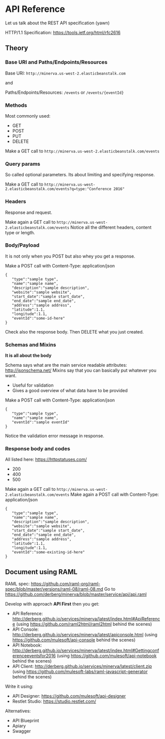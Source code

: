 # API Reference

Let us talk about the REST API specification (yawn)

HTTP/1.1 Specification: https://tools.ietf.org/html/rfc2616

## Theory

### Base URI and Paths/Endpoints/Resources

Base URI: `http://minerva.us-west-2.elasticbeanstalk.com`

and

Paths/Endpoints/Resources: `/events` or `/events/{eventId}`

### Methods

Most commonly used:
- GET
- POST
- PUT
- DELETE

Make a GET call to `http://minerva.us-west-2.elasticbeanstalk.com/events`

### Query params

So called optional parameters.
Its about limiting and specifying response.

Make a GET call to `http://minerva.us-west-2.elasticbeanstalk.com/events?q=type:"Conference 2016"`

### Headers

Response and request.

Make again a GET call to `http://minerva.us-west-2.elasticbeanstalk.com/events`
Notice all the different headers, content type or length.

### Body/Payload

It is not only when you POST but also whey you get a response.

Make a POST call with Content-Type: application/json
```
{  
   "type":"sample type",
   "name":"sample name",
   "description":"sample description",
   "website":"sample website",
   "start_date":"sample start_date",
   "end_date":"sample end_date",
   "address":"sample address",
   "latitude":1.1,
   "longitude":1.1,
   "eventId":"some-id-here"
}
```

Check also the response body.
Then DELETE what you just created.

### Schemas and Mixins

**It is all about the body**

Schema says what are the main service readable attributes: http://jsonschema.net/
Mixins say that you can basically put whatever you want.

- Useful for validation
- Gives a good overview of what data have to be provided

Make a POST call with Content-Type: application/json
```
{  
   "type":"sample type",
   "name":"sample name",
   "eventId":"sample eventId"
}
```

Notice the validation error message in response.

### Response body and codes

All listed here: https://httpstatuses.com/

- 200
- 400
- 500

Make again a GET call to `http://minerva.us-west-2.elasticbeanstalk.com/events`
Make again a POST call with Content-Type: application/json
```
{  
   "type":"sample type",
   "name":"sample name",
   "description":"sample description",
   "website":"sample website",
   "start_date":"sample start_date",
   "end_date":"sample end_date",
   "address":"sample address",
   "latitude":1.1,
   "longitude":1.1,
   "eventId":"some-existing-id-here"
}
```

## Document using RAML

RAML spec: https://github.com/raml-org/raml-spec/blob/master/versions/raml-08/raml-08.md
Go to https://github.com/derberg/minerva/blob/master/service/api/api.raml

Develop with approach **API First** then you get:
- API Reference: http://derberg.github.io/services/minerva/latest/index.html#ApiReference (using https://github.com/raml2html/raml2html behind the scenes)
- API Console: http://derberg.github.io/services/minerva/latest/apiconsole.html (using https://github.com/mulesoft/api-console behind the scenes)
- API Notebook: http://derberg.github.io/services/minerva/latest/index.html#Gettingconferenceeventsfor2016 (using https://github.com/mulesoft/api-notebook behind the scenes)
- API Client: http://derberg.github.io/services/minerva/latest/client.zip (using https://github.com/mulesoft-labs/raml-javascript-generator behind the scenes)

Write it using:
- API Designer: https://github.com/mulesoft/api-designer
- Restlet Studio: https://studio.restlet.com/

Alternatives:
- API Blueprint
- Apiary
- Swagger
